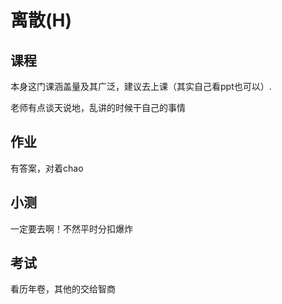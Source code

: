 # 离散(H)

## 课程

本身这门课涵盖量及其广泛，建议去上课（其实自己看ppt也可以）.

老师有点谈天说地，乱讲的时候干自己的事情

## 作业

有答案，对着chao

## 小测

一定要去啊！不然平时分扣爆炸

## 考试

看历年卷，其他的交给智商
